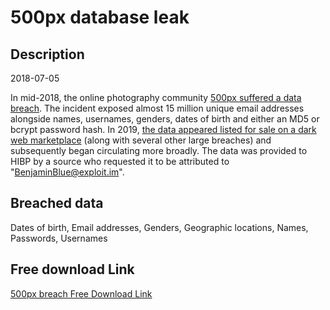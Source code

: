 # 500px database leak

## Description

2018-07-05

In mid-2018, the online photography community <a href="https://support.500px.com/hc/en-us/articles/360017752493-Security-Issue-February-2019-FAQ" target="_blank" rel="noopener">500px suffered a data breach</a>. The incident exposed almost 15 million unique email addresses alongside names, usernames, genders, dates of birth and either an MD5 or bcrypt password hash. In 2019, <a href="https://www.theregister.co.uk/2019/02/11/620_million_hacked_accounts_dark_web/" target="_blank" rel="noopener">the data appeared listed for sale on a dark web marketplace</a> (along with several other large breaches) and subsequently began circulating more broadly. The data was provided to HIBP by a source who requested it to be attributed to &quot;BenjaminBlue@exploit.im&quot;.

## Breached data

Dates of birth, Email addresses, Genders, Geographic locations, Names, Passwords, Usernames

## Free download Link

[500px breach Free Download Link](https://link-to.net/1229997/886.8256996347963/dynamic/?r=aHR0cHM6Ly93d3cubWVkaWFmaXJlLmNvbS92aWV3L3Z0UWZ0WW9ZVDh4eHEyeS81MDBweC5jb20vZmlsZQ==)